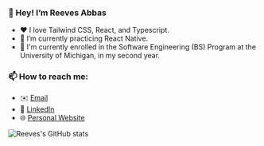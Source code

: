  ### 👋 Hey! I’m Reeves Abbas
 
- ❤️ I love Tailwind CSS, React, and Typescript.
- 🌱 I’m currently practicing React Native.
- 💼 I'm currently enrolled in the Software Engineering (BS) Program at the University of Michigan, in my second year.

### 📫 How to reach me:

- ✉️ [Email](mailto:reeves.abbas@gmail.com)
- 🔗 [LinkedIn](https://www.linkedin.com/in/reeves-abbas-989a03209/)
- 🌐 [Personal Website](https://reevesabbas.com)

![Reeves's GitHub stats](https://github-stats-git-main-reevesabbas.vercel.app/api?username=reevesabbas&show_icons=true&theme=tokyonight)
